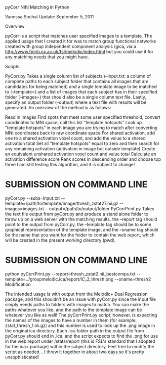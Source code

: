 pyCorr Nifti Matching in Python

Vanessa Sochat
Update:
September 5, 2011

Overview

pyCorr is a script that matches user specified images to a template. The applied usage that I created it for was to match group functional networks created with group independent component analysis (gica, via a http://www.fmrib.ox.ac.uk/fsl/melodic/index.html but you could use it for any matching needs that you might have.

Scripts

PyCorr.py Takes a single column list of subjects (–input.txt: a column of complete paths to each subject folder that contains all images that are candidates for being matched) and a single template image to be matched to (–template=) and a list of images that each subject has in their specified folder (–images=) that should also be a single column text file. Lastly, specify an output folder (–output) where a text file with results will be generated. An overview of the method is as follows:

Read in images
Find spots that meet some user specified threshold, convert coordinates to MNI space, call this list “template hotspots”
Look up “template hotspots” in each image you are trying to match after converting MNI coordinates back to raw coordinate space
For shared activation, add one to a shared activation voxel count, and add the value to a shared activation total
Set all “template hotspots” equal to zero and then search for any remaining activation (activation in image but outside template)
Create an equivalent unshared activation voxel count and value total
Calculate an activation difference score
Rank scores in descending order and choose top three
I am still testing this algorithm, and it is subject to change!

# SUBMISSION ON COMMAND LINE
pyCorr.py --subs=input.txt --template=/path/to/template/image/thresh_zstat27.nii.gz --images=images.txt --output=/path/to/output/folder
PyCorrPrint.py Takes the text file output from pyCorr.py and produce a stand alone folder to throw up on a web server with the matching results. the –report tag should point to the output from pyCorr.py, the –template tag should be to some graphical representation of the template image, and the –oname tag should be the name that you want for the folder to contain the web report, which will be created in the present working directory (pwd).

# SUBMISSION ON COMMAND LINE
python pyCorrPrint.py --report=thresh_zstat2.nii_bestcomps.txt --template=../groupmelodic.ica/report/IC_2_thresh.png --oname=thresh2
Modification

The intended usage is with output from the Melodic+ Dual Regression package, and this shouldn't be an issue with pyCorr.py since the input file simply needs paths to folders with images to match. You can make the paths whatever you like, and the path to the template image can be whatever you like as well! The pyCorrPrint.py script, however, is expecting the names of the images to have a number in them (for example, zstat_thresh_1.nii.gz) and this number is used to look up the .png image in the original ica directory. Each .ica folder path in the output file from pyCorr.py should end in .ica, and the script expects to find the .png for use in the web report under /stats/report (this is FSL's standard that I adopted for the ica+ package) within the subject directory. Feel free to modify the script as needed… I threw it together in about two days so it's pretty unsophisticated!
